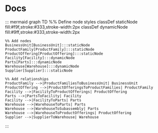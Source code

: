 # Docs

::: mermaid
graph TD
    %% Define node styles
    classDef staticNode fill:#f9f,stroke:#333,stroke-width:2px
    classDef dynamicNode fill:#9ff,stroke:#333,stroke-width:2px
    
    %% Add nodes
    BusinessUnit[BusinessUnit]:::staticNode
    ProductFamily[ProductFamily]:::staticNode
    ProductOffering[ProductOffering]:::staticNode
    Facility[Facility]:::dynamicNode
    Parts[Parts]:::dynamicNode
    Warehouse[Warehouse]:::dynamicNode
    Supplier[Supplier]:::staticNode
    
    %% Add relationships
    ProductFamily -->|ProductFamiliesToBusinessUnit| BusinessUnit
    ProductOffering -->|ProductOfferingsToProductFamilies| ProductFamily
    Facility -->|FacilityToProductOfferings| ProductOffering
    Parts -->|PartsToFacility| Facility
    Facility -->|FacilityToParts| Parts
    Warehouse -->|WarehouseToParts| Parts
    Warehouse -->|WarehouseToSubassembly| Parts
    Warehouse -->|WarehouseToProductOfferings| ProductOffering
    Supplier -->|SupplierToWarehouse| Warehouse
:::
